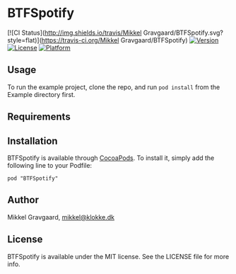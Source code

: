 # BTFSpotify

[![CI Status](http://img.shields.io/travis/Mikkel Gravgaard/BTFSpotify.svg?style=flat)](https://travis-ci.org/Mikkel Gravgaard/BTFSpotify)
[![Version](https://img.shields.io/cocoapods/v/BTFSpotify.svg?style=flat)](http://cocoadocs.org/docsets/BTFSpotify)
[![License](https://img.shields.io/cocoapods/l/BTFSpotify.svg?style=flat)](http://cocoadocs.org/docsets/BTFSpotify)
[![Platform](https://img.shields.io/cocoapods/p/BTFSpotify.svg?style=flat)](http://cocoadocs.org/docsets/BTFSpotify)

## Usage

To run the example project, clone the repo, and run `pod install` from the Example directory first.

## Requirements

## Installation

BTFSpotify is available through [CocoaPods](http://cocoapods.org). To install
it, simply add the following line to your Podfile:

    pod "BTFSpotify"

## Author

Mikkel Gravgaard, mikkel@klokke.dk

## License

BTFSpotify is available under the MIT license. See the LICENSE file for more info.

